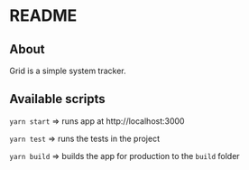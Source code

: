 # README

## About

Grid is a simple system tracker.

## Available scripts

`yarn start` => runs app at http://localhost:3000

`yarn test` => runs the tests in the project

`yarn build` => builds the app for production to the `build` folder
